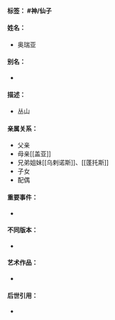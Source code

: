 #### 标签： #神/仙子
#### 姓名：
- 奥瑞亚
#### 别名：
- 
#### 描述：
- 丛山
#### 亲属关系：
- 父亲
- 母亲[[盖亚]]
- 兄弟姐妹[[乌剌诺斯]]、[[蓬托斯]]
- 子女
- 配偶
#### 重要事件：
- 
#### 不同版本：
- 
#### 艺术作品：
- 
#### 后世引用：
- 